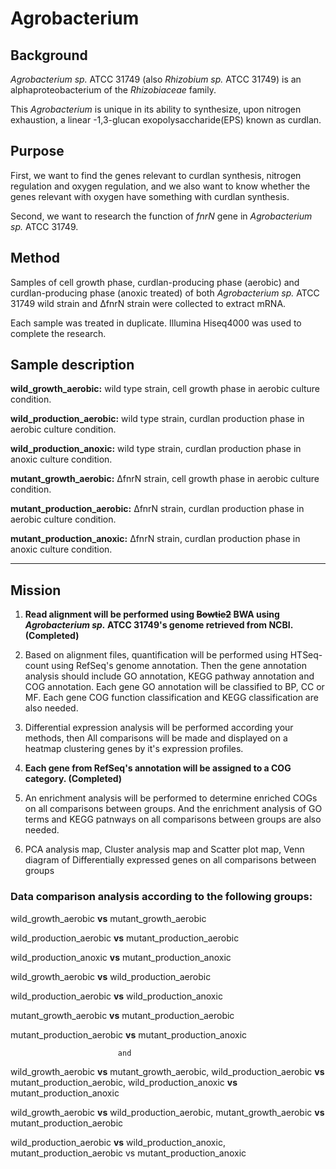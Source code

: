 # Agrobacterium


## Background


*Agrobacterium sp.* ATCC 31749 (also *Rhizobium sp.* ATCC 31749) is an alphaproteobacterium of the *Rhizobiaceae* family.

This *Agrobacterium* is unique in its ability to synthesize, upon nitrogen exhaustion, a linear -1,3-glucan exopolysaccharide(EPS) known as curdlan.


## Purpose


First, we want to find the genes relevant to curdlan synthesis, nitrogen regulation and oxygen regulation, and we also want to know whether the genes relevant with oxygen have something with curdlan synthesis. 

Second, we want to research the function of *fnrN* gene in *Agrobacterium sp.* ATCC 31749. 


## Method


Samples of cell growth phase, curdlan-producing phase (aerobic) and curdlan-producing phase (anoxic treated) of both *Agrobacterium sp.* ATCC 31749 wild strain and ΔfnrN strain were collected to extract mRNA. 

Each sample was treated in duplicate. Illumina Hiseq4000 was used to complete the research.


## Sample description


**wild_growth_aerobic:** wild type strain, cell growth phase in aerobic culture condition.

**wild_production_aerobic:** wild type strain, curdlan production phase in aerobic culture condition.

**wild_production_anoxic:** wild type strain, curdlan production phase in anoxic culture condition.

**mutant_growth_aerobic:** ΔfnrN strain, cell growth phase in aerobic culture condition.

**mutant_production_aerobic:** ΔfnrN strain, curdlan production phase in aerobic culture condition.

**mutant_production_anoxic:** ΔfnrN strain, curdlan production phase in anoxic culture condition.

---


## Mission


1) **Read alignment will be performed using ~~Bowtie2~~ BWA using *Agrobacterium sp.* ATCC 31749's genome retrieved from NCBI. (Completed)**

2) Based on alignment files, quantification will be performed using HTSeq-count using RefSeq's genome annotation. Then the gene annotation analysis should include GO annotation, KEGG pathway annotation and COG annotation. Each gene GO annotation will be classified to BP, CC or MF. Each gene COG function classification and KEGG classification are also needed.

3) Differential expression analysis will be performed according your methods, then All comparisons will be made and displayed on a heatmap clustering genes by it's expression profiles.

4) **Each gene from RefSeq's annotation will be assigned to a COG category. (Completed)**

5) An enrichment analysis will be performed to determine enriched COGs on all comparisons between groups. And the enrichment analysis of GO terms and KEGG patnways on all comparisons between groups are also needed.

6) PCA analysis map, Cluster analysis map and Scatter plot map, Venn diagram of Differentially expressed genes on all comparisons between groups


### Data comparison analysis according to the following groups:


wild_growth_aerobic **vs** mutant_growth_aerobic

wild_production_aerobic **vs** mutant_production_aerobic

wild_production_anoxic **vs** mutant_production_anoxic

wild_growth_aerobic **vs** wild_production_aerobic

wild_production_aerobic **vs** wild_production_anoxic

mutant_growth_aerobic **vs** mutant_production_aerobic

mutant_production_aerobic **vs** mutant_production_anoxic


                            and


wild_growth_aerobic **vs** mutant_growth_aerobic, wild_production_aerobic **vs** mutant_production_aerobic, wild_production_anoxic **vs** mutant_production_anoxic

wild_growth_aerobic **vs** wild_production_aerobic, mutant_growth_aerobic **vs** mutant_production_aerobic

wild_production_aerobic **vs** wild_production_anoxic, mutant_production_aerobic vs mutant_production_anoxic
